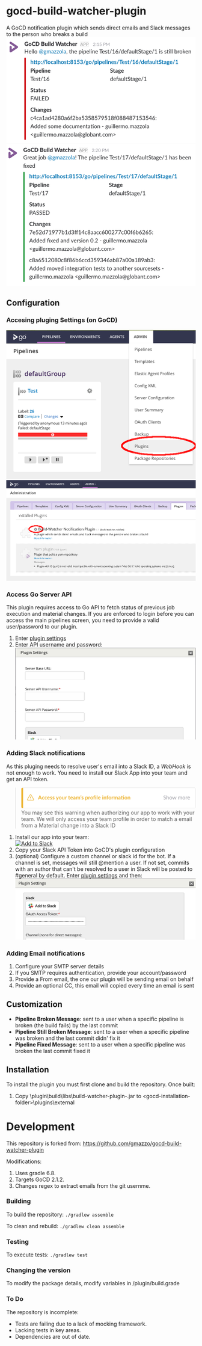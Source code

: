 # gocd-build-watcher-plugin
A GoCD notification plugin which sends direct emails and Slack messages to the person who breaks a build
![Screenshot Fail](static/screenshot-fail.png) ![Screenshot Fixed](static/screenshot-fixed.png)

## Configuration

### Accesing pluging Settings (on GoCD)
![Settings 1](static/settings1.png)
![Settings 2](static/settings2.png)

### Access Go Server API
This plugin requires access to Go API to fetch status of previous job execution and material changes.
If you are enforced to login before you can access the main pipelines screen, you need to provide a valid user/password to our plugin.
1. Enter [plugin settings](#access-go-server-api)
2. Enter API username and password:
![Settings 3](static/settings3.png)

### Adding Slack notifications
As this pluging needs to resolve user's email into a Slack ID, a *WebHook* is not enough to work.
You need to install our Slack App into your team and get an API token.
> ![Profile Warning](static/profile-warning.png)<br>
> You may see this warning when authorizing our app to work with your team.
> We will only access your team profile in order to match a email from a Material change into a Slack ID
1. Install our app into your team: <br>[![Add to Slack](https://platform.slack-edge.com/img/add_to_slack.png)](https://slack.com/oauth/authorize?&client_id=170776918258.170870737557&scope=chat:write:bot,users:read.email,users:read)
2. Copy your Slack API Token into GoCD's plugin configuration
3. (optional) Configure a custom channel or slack id for the bot. If a channel is set, messages will still @mention a user. If not set, commits with an author that can't be resolved to a user in Slack will be posted to #general by default. Enter [plugin settings](#access-go-server-api) and then:
![Settings 4](static/settings4.png)

### Adding Email notifications
1. Configure your SMTP server details
2. If you SMTP requires authentication, provide your account/password
3. Provide a From email, the one our plugin will be sending email on behalf
4. Provide an optional CC, this email will copied every time an email is sent

## Customization
- **Pipeline Broken Message**: sent to a user when a specific pipeline is broken (the build fails) by the last commit
- **Pipeline Still Broken Message**: sent to a user when a specific pipeline was broken and the last commit didn' fix it
- **Pipeline Fixed Message**: sent to a user when a specific pipeline was broken the last commit fixed it

## Installation

To install the plugin you must first clone and build the repository.  Once built:
1. Copy \plugin\build\libs\build-watcher-plugin-<version>.jar to \<gocd-installation-folder>\plugins\external

# Development

This repository is forked from: https://github.com/gmazzo/gocd-build-watcher-plugin

Modifications:
1. Uses gradle 6.8.
2. Targets GoCD 2.1.2.
3. Changes regex to extract emails from the git usernme.

### Building

To build the repository:
    `./gradlew assemble`

To clean and rebuild:
    `./gradlew clean assemble`

### Testing

To execute tests:
    `./gradlew test`

### Changing the version

To modify the package details, modify variables in /plugin/build.grade

### To Do

The repository is incomplete:
- Tests are failing due to a lack of mocking framework.
- Lacking tests in key areas.
- Dependencies are out of date.